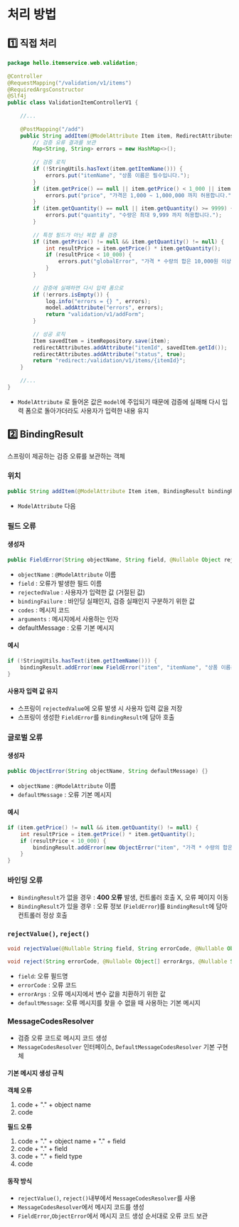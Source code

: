 # 처리 방법
## 1️⃣ 직접 처리
```java
package hello.itemservice.web.validation;  
  
@Controller  
@RequestMapping("/validation/v1/items")  
@RequiredArgsConstructor  
@Slf4j  
public class ValidationItemControllerV1 {  
  
    //...
  
    @PostMapping("/add")  
    public String addItem(@ModelAttribute Item item, RedirectAttributes redirectAttributes, Model model) {  
        // 검증 요류 결과를 보관  
        Map<String, String> errors = new HashMap<>();  
  
        // 검증 로직  
        if (!StringUtils.hasText(item.getItemName())) {  
            errors.put("itemName", "상품 이름은 필수입니다.");  
        }  
        if (item.getPrice() == null || item.getPrice() < 1_000 || item.getPrice() > 1_000_000) {  
            errors.put("price", "가격은 1,000 ~ 1,000,000 까지 허용합니다.");  
        }  
        if (item.getQuantity() == null || item.getQuantity() >= 9999) {  
            errors.put("quantity", "수량은 최대 9,999 까지 허용합니다.");  
        }  
  
        // 특정 필드가 아닌 복합 룰 검증  
        if (item.getPrice() != null && item.getQuantity() != null) {  
            int resultPrice = item.getPrice() * item.getQuantity();  
            if (resultPrice < 10_000) {  
                errors.put("globalError", "가격 * 수량의 합은 10,000원 이상이어야 합니다. 현재 값 = " + resultPrice);  
            }  
        }  
  
        // 검증에 실패하면 다시 입력 폼으로  
        if (!errors.isEmpty()) {  
            log.info("errors = {} ", errors);  
            model.addAttribute("errors", errors);  
            return "validation/v1/addForm";  
        }  
  
        // 성공 로직  
        Item savedItem = itemRepository.save(item);  
        redirectAttributes.addAttribute("itemId", savedItem.getId());  
        redirectAttributes.addAttribute("status", true);  
        return "redirect:/validation/v1/items/{itemId}";  
    }  
  
    //...
}
```
- `ModelAttribute` 로 들어온 값은 `model`에 주입되기 때문에 검증에 실패해 다시 입력 폼으로 돌아가더라도 사용자가 입력한 내용 유지
## 2️⃣ BindingResult
스프링이 제공하는 검증 오류를 보관하는 객체
### 위치
```java
public String addItem(@ModelAttribute Item item, BindingResult bindingResult, RedirectAttributes redirectAttributes)
```
- `ModelAttribute` 다음
### 필드 오류
#### 생성자
```java
public FieldError(String objectName, String field, @Nullable Object rejectedValue, boolean bindingFailure, @Nullable String[] codes, @Nullable Object[] arguments, @Nullable String defaultMessage) {}
```
- `objectName` : `@ModelAttribute` 이름
- `field` : 오류가 발생한 필드 이름
- `rejectedValue` : 사용자가 입력한 값 (거절된 값)
- `bindingFailure` : 바인딩 실패인지, 검증 실패인지 구분하기 위한 값
- `codes` : 메시지 코드
- `arguments` : 메시지에서 사용하는 인자
- defaultMessage : 오류 기본 메시지
#### 예시
```java
if (!StringUtils.hasText(item.getItemName())) {  
    bindingResult.addError(new FieldError("item", "itemName", "상품 이름은 필수입니다."));  
}
```
#### 사용자 입력 값 유지
- 스프링이 `rejectedValue`에 오류 발생 시 사용자 입력 값을 저장
- 스프링이 생성한 `FieldError`를 `BindingResult`에 담아 호출
### 글로벌 오류
#### 생성자
```java
public ObjectError(String objectName, String defaultMessage) {}
```
- `objectName` : `@ModelAttribute` 이름
- `defaultMessage` : 오류 기본 메시지
#### 예시
```java
if (item.getPrice() != null && item.getQuantity() != null) {  
    int resultPrice = item.getPrice() * item.getQuantity();  
    if (resultPrice < 10_000) {  
        bindingResult.addError(new ObjectError("item", "가격 * 수량의 합은 10,000원 이상이어야 합니다. 현재 값 = " + resultPrice));  
    }  
}
```
### 바인딩 오류
- `BindingResult`가 없을 경우 : **400 오류** 발생, 컨트롤러 호출 X, 오류 페이지 이동
- `BindingResult`가 있을 경우 : 오류 정보 (`FieldError`)를 `BindingResult`에 담아 컨트롤러 정상 호출
### `rejectValue()`, `reject()`
```java
void rejectValue(@Nullable String field, String errorCode, @Nullable Object[] errorArgs, @Nullable String defaultMessage);

void reject(String errorCode, @Nullable Object[] errorArgs, @Nullable String defaultMessage);
```
- `field`: 오류 필드명
- `errorCode` : 오류 코드
- `errorArgs` : 오류 메시지에서 변수 값을 치환하기 위한 값
- `defaultMessage`: 오류 메시지를 찾을 수 없을 때 사용하는 기본 메시지
### MessageCodesResolver
- 검증 오류 코드로 메시지 코드 생성
- `MessageCodesResolver` 인터페이스, `DefaultMessageCodesResolver` 기본 구현체
#### 기본 메시지 생성 규칙
**객체 오류**
1. code + "." + object name
2. code

**필드 오류**
1. code + "." + object name + "." + field
2. code + "." + field
3. code + "." + field type
4. code
#### 동작 방식
- `rejectValue()`, `reject()`내부에서 `MessageCodesResolver`를 사용
- `MessageCodesResolver`에서 메시지 코드를 생성
- `FieldError`,`ObjectError`에서 메시지 코드 생성 순서대로 오류 코드 보관